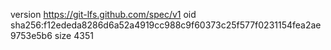 version https://git-lfs.github.com/spec/v1
oid sha256:f12ededa8286d6a52a4919cc988c9f60373c25f577f0231154fea2ae9753e5b6
size 4351
